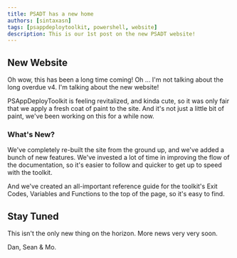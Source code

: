```yaml
---
title: PSADT has a new home
authors: [sintaxasn]
tags: [psappdeploytoolkit, powershell, website]
description: This is our 1st post on the new PSADT website!
---
```


## New Website

Oh wow, this has been a long time coming! Oh ... I'm not talking about the long overdue v4. I'm talking about the new website!

PSAppDeployToolkit is feeling revitalized, and kinda cute, so it was only fair that we apply a fresh coat of paint to the site. And it's not just a little bit of paint, we've been working on this for a while now.

<!-- truncate -->

### What's New?

We've completely re-built the site from the ground up, and we've added a bunch of new features. We've invested a lot of time in improving the flow of the documentation, so it's easier to follow and quicker to get up to speed with the toolkit.

And we've created an all-important reference guide for the toolkit's Exit Codes, Variables and Functions to the top of the page, so it's easy to find.

## Stay Tuned

This isn't the only new thing on the horizon. More news very very soon.

Dan, Sean & Mo.
